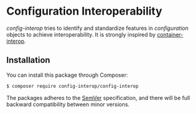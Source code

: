# Configuration Interoperability

*config-interop* tries to identify and standardize features in *configuration* objects to achieve interoperability.
It is strongly inspired by [container-interop](https://github.com/container-interop/container-interop).

## Installation

You can install this package through Composer:

``` bash
$ composer require config-interop/config-interop
```

The packages adheres to the [SemVer](http://semver.org/) specification, and there will be full backward compatibility between minor versions.
